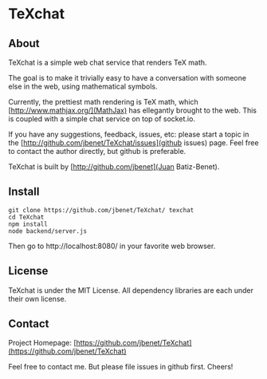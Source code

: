 # TeXchat

## About

TeXchat is a simple web chat service that renders TeX math.

The goal is to make it trivially easy to have a conversation with
someone else in the web, using mathematical symbols.

Currently, the prettiest math rendering is TeX math, which
[http://www.mathjax.org/](MathJax) has ellegantly brought to the web. This is
coupled with a simple chat service on top of socket.io.

If you have any suggestions, feedback, issues, etc: please start a topic in the
[http://github.com/jbenet/TeXchat/issues](github issues) page.
Feel free to contact the author directly, but github is preferable.

TeXchat is built by [http://github.com/jbenet](Juan Batiz-Benet).

## Install

    git clone https://github.com/jbenet/TeXchat/ texchat
    cd TeXchat
    npm install
    node backend/server.js

Then go to http://localhost:8080/ in your favorite web browser.


## License

TeXchat is under the MIT License.
All dependency libraries are each under their own license.

## Contact

Project Homepage:
[https://github.com/jbenet/TeXchat](https://github.com/jbenet/TeXchat)

Feel free to contact me. But please file issues in github first. Cheers!

